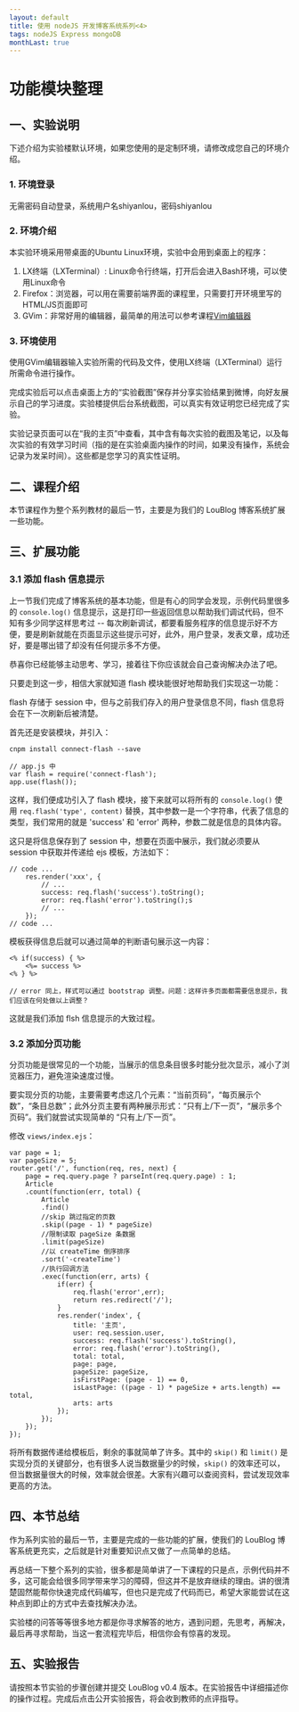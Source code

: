 ```yaml
---
layout: default
title: 使用 nodeJS 开发博客系统系列<4>
tags: nodeJS Express mongoDB
monthLast: true
---
```


# 功能模块整理

## 一、实验说明

下述介绍为实验楼默认环境，如果您使用的是定制环境，请修改成您自己的环境介绍。

### 1. 环境登录

无需密码自动登录，系统用户名shiyanlou，密码shiyanlou

### 2. 环境介绍

本实验环境采用带桌面的Ubuntu Linux环境，实验中会用到桌面上的程序：

1. LX终端（LXTerminal）: Linux命令行终端，打开后会进入Bash环境，可以使用Linux命令
2. Firefox：浏览器，可以用在需要前端界面的课程里，只需要打开环境里写的HTML/JS页面即可
3. GVim：非常好用的编辑器，最简单的用法可以参考课程[Vim编辑器](http://www.shiyanlou.com/courses/2)

### 3. 环境使用

使用GVim编辑器输入实验所需的代码及文件，使用LX终端（LXTerminal）运行所需命令进行操作。

完成实验后可以点击桌面上方的“实验截图”保存并分享实验结果到微博，向好友展示自己的学习进度。实验楼提供后台系统截图，可以真实有效证明您已经完成了实验。

实验记录页面可以在“我的主页”中查看，其中含有每次实验的截图及笔记，以及每次实验的有效学习时间（指的是在实验桌面内操作的时间，如果没有操作，系统会记录为发呆时间）。这些都是您学习的真实性证明。

## 二、课程介绍

本节课程作为整个系列教材的最后一节，主要是为我们的 LouBlog 博客系统扩展一些功能。

## 三、扩展功能

### 3.1 添加 flash 信息提示

上一节我们完成了博客系统的基本功能，但是有心的同学会发现，示例代码里很多的 `console.log()` 信息提示，这是打印一些返回信息以帮助我们调试代码，但不知有多少同学这样思考过 -- 每次刷新调试，都要看服务程序的信息提示好不方便，要是刷新就能在页面显示这些提示可好，此外，用户登录，发表文章，成功还好，要是哪出错了却没有任何提示多不方便。

恭喜你已经能够主动思考、学习，接着往下你应该就会自己查询解决办法了吧。

只要走到这一步，相信大家就知道 flash 模块能很好地帮助我们实现这一功能：

flash 存储于 session 中，但与之前我们存入的用户登录信息不同，flash 信息将会在下一次刷新后被清楚。

首先还是安装模块，并引入：

~~~
cnpm install connect-flash --save

// app.js 中
var flash = require('connect-flash');
app.use(flash());
~~~

这样，我们便成功引入了 flash 模块，接下来就可以将所有的 `console.log()` 使用 `req.flash('type', content)` 替换，其中参数一是一个字符串，代表了信息的类型，我们常用的就是 'success' 和 'error' 两种，参数二就是信息的具体内容。

这只是将信息保存到了 session 中，想要在页面中展示，我们就必须要从 session 中获取并传递给 ejs 模板，方法如下：

~~~
// code ...
    res.render('xxx', {
        // ...
        success: req.flash('success').toString();
        error: req.flash('error').toString();s
        // ...
    });
// code ...
~~~

模板获得信息后就可以通过简单的判断语句展示这一内容：

~~~
<% if(success) { %>
    <%= success %>
<% } %>

// error 同上，样式可以通过 bootstrap 调整。问题：这样许多页面都需要信息提示，我们应该在何处做以上调整？
~~~

这就是我们添加 flsh 信息提示的大致过程。

### 3.2 添加分页功能

分页功能是很常见的一个功能，当展示的信息条目很多时能分批次显示，减小了浏览器压力，避免渲染速度过慢。

要实现分页的功能，主要需要考虑这几个元素：“当前页码”，“每页展示个数”，“条目总数”；此外分页主要有两种展示形式：“只有上/下一页”，“展示多个页码”。我们就尝试实现简单的 “只有上/下一页”。

修改 `views/index.ejs`：

~~~
var page = 1;
var pageSize = 5;
router.get('/', function(req, res, next) {
	page = req.query.page ? parseInt(req.query.page) : 1;
	Article
	.count(function(err, total) {
		Article
		.find()
		//skip 跳过指定的页数
		.skip((page - 1) * pageSize)
		//限制读取 pageSize 条数据
		.limit(pageSize)
		//以 createTime 倒序排序
		.sort('-createTime')
		//执行回调方法
		.exec(function(err, arts) {
			if(err) {
				req.flash('error',err);
				return res.redirect('/');
			}
			res.render('index', { 
				title: '主页',
				user: req.session.user,
				success: req.flash('success').toString(),
				error: req.flash('error').toString(),
				total: total,
				page: page,
				pageSize: pageSize,
				isFirstPage: (page - 1) == 0,
				isLastPage: ((page - 1) * pageSize + arts.length) == total,
				arts: arts
			});
		});
	});
});
~~~

将所有数据传递给模板后，剩余的事就简单了许多。其中的 `skip()` 和 `limit()` 是实现分页的关键部分，也有很多人说当数据量少的时候，`skip()` 的效率还可以，但当数据量很大的时候，效率就会很差。大家有兴趣可以查阅资料，尝试发现效率更高的方法。

## 四、本节总结

作为系列实验的最后一节，主要是完成的一些功能的扩展，使我们的 LouBlog 博客系统更充实，之后就是针对重要知识点又做了一点简单的总结。

再总结一下整个系列的实验，很多都是简单讲了一下课程的只是点，示例代码并不多，这可能会给很多同学带来学习的障碍，但这并不是放弃继续的理由。讲的很清楚固然能帮你快速完成代码编写，但也只是完成了代码而已，希望大家能尝试在这种点到即止的方式中去查找解决办法。

实验楼的问答等等很多地方都是你寻求解答的地方，遇到问题，先思考，再解决，最后再寻求帮助，当这一套流程完毕后，相信你会有惊喜的发现。

## 五、实验报告

请按照本节实验的步骤创建并提交 LouBlog v0.4 版本。在实验报告中详细描述你的操作过程。完成后点击公开实验报告，将会收到教师的点评指导。
